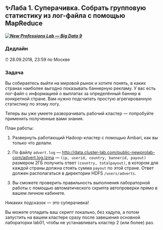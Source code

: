 ## ✨Лаба 1. Суперачивка. Собрать групповую статистику из лог-файла с помощью MapReduce

##### [![New Professions Lab — Big Data 9](http://data.newprolab.com/public-newprolab-com/npl7.svg)](https://github.com/newprolab/content_bigdata9)

### Дедлайн

⏰ 28.09.2018, 23:59 по Москве

### Задача

Вы собираетесь выйти на мировой рынок и хотите понять, в каких странах наиболее выгодно показывать баннерную рекламу. У вас есть лог-файл с информацией о выплатах за определённый баннер в конкретной стране. Вам нужно подсчитать простую агрегированную статистику по этому логу. 

Теперь вы уже умеете разворачивать рабочий кластер — попробуйте применить полученные вами знания.

План работы:
1. Развернуть работающий Hadoop-кластер с помощью Ambari, как вы только что делали.

2. По файлу `advert.log` — http://data.cluster-lab.com/public-newprolab-com/advert.log.lzma —  `(ip, userid, country, bannerid, payout)` размером 2ГБ получить ответ `(country, totalpayout)`, в котором для каждой страны должна стоять сумма `payout` по этой стране. Ответ должен располагаться в директории HDFS `/users/adverts`.

3. Вы сможете проверить правильность выполнения лабораторной работы с помощью автоматического скрипта автопроверки прямо в вашем личном кабинете.

Никаких подсказок — это суперачивка!

Вы можете отладить ваш скрипт локально, без хадупа, а потом запустить на вашем кластере сразу после завешения основной лабораторки lab01, чтобы не устанавливать кластер 2 (или более) раз.

